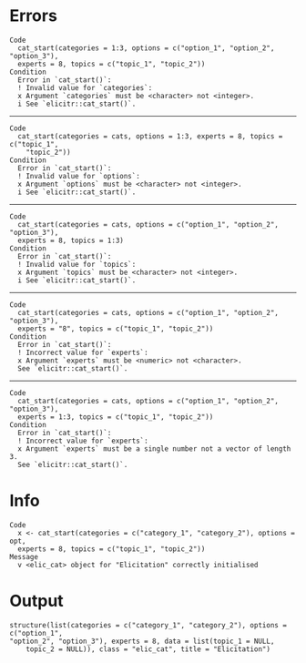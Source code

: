 # Errors

    Code
      cat_start(categories = 1:3, options = c("option_1", "option_2", "option_3"),
      experts = 8, topics = c("topic_1", "topic_2"))
    Condition
      Error in `cat_start()`:
      ! Invalid value for `categories`:
      x Argument `categories` must be <character> not <integer>.
      i See `elicitr::cat_start()`.

---

    Code
      cat_start(categories = cats, options = 1:3, experts = 8, topics = c("topic_1",
        "topic_2"))
    Condition
      Error in `cat_start()`:
      ! Invalid value for `options`:
      x Argument `options` must be <character> not <integer>.
      i See `elicitr::cat_start()`.

---

    Code
      cat_start(categories = cats, options = c("option_1", "option_2", "option_3"),
      experts = 8, topics = 1:3)
    Condition
      Error in `cat_start()`:
      ! Invalid value for `topics`:
      x Argument `topics` must be <character> not <integer>.
      i See `elicitr::cat_start()`.

---

    Code
      cat_start(categories = cats, options = c("option_1", "option_2", "option_3"),
      experts = "8", topics = c("topic_1", "topic_2"))
    Condition
      Error in `cat_start()`:
      ! Incorrect value for `experts`:
      x Argument `experts` must be <numeric> not <character>.
      See `elicitr::cat_start()`.

---

    Code
      cat_start(categories = cats, options = c("option_1", "option_2", "option_3"),
      experts = 1:3, topics = c("topic_1", "topic_2"))
    Condition
      Error in `cat_start()`:
      ! Incorrect value for `experts`:
      x Argument `experts` must be a single number not a vector of length 3.
      See `elicitr::cat_start()`.

# Info

    Code
      x <- cat_start(categories = c("category_1", "category_2"), options = opt,
      experts = 8, topics = c("topic_1", "topic_2"))
    Message
      v <elic_cat> object for "Elicitation" correctly initialised

# Output

    structure(list(categories = c("category_1", "category_2"), options = c("option_1", 
    "option_2", "option_3"), experts = 8, data = list(topic_1 = NULL, 
        topic_2 = NULL)), class = "elic_cat", title = "Elicitation")

